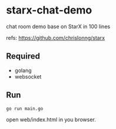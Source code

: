 # starx-chat-demo
chat room demo base on StarX in 100 lines

refs: https://github.com/chrislonng/starx

## Required
- golang
- websocket

## Run
```
go run main.go
```

open web/index.html in you browser.